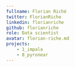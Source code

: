 ```yaml
---
fullname: Florian Riché
twitter: FlorianRiche
linkedin: florianriche
github: florianriche
role: Data scientist
avatar: florian-riche.md
projects:
    - 1_impala
    - 8_pyronear
---
```

